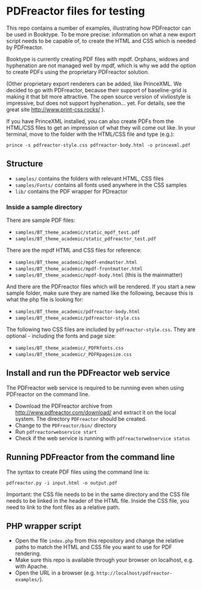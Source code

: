 # PDFreactor files for testing

This repo contains a number of examples, illustrating how PDFreactor can be used in 
Booktype. To be more precise: information on what a new export script needs to be
capable of, to create the HTML and CSS which is needed by PDFreactor.

Booktype is currently creating PDF files with mpdf. Orphans, widows and hyphenation
are not managed well by mpdf, which is why we add the option to create PDFs using
the proprietary PDFreactor solution. 

(Other proprietary export renderers can be added, like PrinceXML. We decided to
go with PDFreactor, because their support of baseline-grid is making it that bit
more attractive. The open source version of vivliostyle is impressive, but does not 
support hyphenation... yet. For details, see the great site http://www.print-css.rocks/ ).

If you have PrinceXML installed, you can also create PDFs from the HTML/CSS files
to get an impression of what they will come out like. In your terminal, move to the
folder with the HTML/CSS file and type (e.g.):

`prince -s pdfreactor-style.css pdfreactor-body.html -o princexml.pdf`

## Structure

* `samples/` contains the folders with relevant HTML, CSS files
* `samples/Fonts/` contains all fonts used anywhere in the CSS samples
* `lib/` contains the PDF wrapper for PDreactor 

### Inside a sample directory

There are sample PDF files:
* `samples/BT_theme_academic/static_mpdf_test.pdf`
* `samples/BT_theme_academic/static_pdfreactor_test.pdf`

There are the mpdf HTML and CSS files for reference:
* `samples/BT_theme_academic/mpdf-endmatter.html`
* `samples/BT_theme_academic/mpdf-frontmatter.html`
* `samples/BT_theme_academic/mpdf-body.html` (this is the mainmatter)

And there are the PDFreactor files which will be rendered. If you start a new sample folder, make sure
they are named like the following, because this is what the php file is looking for:
* `samples/BT_theme_academic/pdfreactor-body.html`
* `samples/BT_theme_academic/pdfreactor-style.css`

The following two CSS files are included by `pdfreactor-style.css`. 
They are optional - including the fonts and page size:
* `samples/BT_theme_academic/_PDFRfonts.css`
* `samples/BT_theme_academic/_PDFRpagesize.css`

## Install and run the PDFreactor web service

The PDFreactor web service is required to be running even when using PDFreactor on the command line.

* Download the PDFreactor archive from http://www.pdfreactor.com/download/ and extract it on the local system. The directory `PDFreactor` should be created.
* Change to the `PDFreactor/bin/` directory
* Run `pdfreactorwebservice start`
* Check if the web service is running with `pdfreactorwebservice status`

## Running PDFreactor from the command line

The syntax to create PDF files using the command line is:

`pdfreactor.py -i input.html -o output.pdf`

Important: the CSS file needs to be in the same directory and the CSS file needs to be linked in the
header of the HTML file. Inside the CSS file, you need to link to the font files as a relative path.

## PHP wrapper script

* Open the file `index.php` from this repository and change the relative paths to match the HTML and CSS file you want to use for PDF rendering.
* Make sure this repo is available through your browser on localhost, e.g. with Apache.
* Open the URL in a browser (e.g. `http://localhost/pdfreactor-examples/`).
